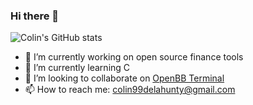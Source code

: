 ### Hi there 👋

![Colin's GitHub stats](https://github-readme-stats.vercel.app/api?username=colin99d&show_icons=true)

- 🔭 I’m currently working on open source finance tools
- 🌱 I’m currently learning C
- 👯 I’m looking to collaborate on [OpenBB Terminal](https://github.com/GamestonkTerminal/GamestonkTerminal)
- 📫 How to reach me: colin99delahunty@gmail.com

<!--
**colin99d/colin99d** is a ✨ _special_ ✨ repository because its `README.md` (this file) appears on your GitHub profile.

Here are some ideas to get you started:

-->
